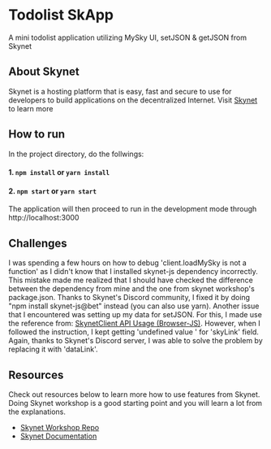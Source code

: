 # Todolist SkApp

A mini todolist application utilizing MySky UI, setJSON & getJSON from Skynet

## About Skynet

Skynet is a hosting platform that is easy, fast and secure to use for developers to build applications on the decentralized Internet. 
Visit [Skynet](https://siasky.net/) to learn more

## How to run

In the project directory, do the follwings:

#### 1. `npm install` or `yarn install`

#### 2. `npm start` or `yarn start`

The application will then proceed to run in the development mode through http://localhost:3000

## Challenges

I was spending a few hours on how to debug 'client.loadMySky is not a function' as I didn't know that I installed skynet-js dependency incorrectly. This mistake made me realized that I should have checked the difference between the dependency from mine and the one from skynet workshop's package.json. Thanks to Skynet's Discord community, I fixed it by doing "npm install skynet-js@bet" instead (you can also use yarn). Another issue that I encountered was setting up my data for setJSON. For this, I made use the reference from: [SkynetClient API Usage (Browser-JS)](https://siasky.net/AAAGR5D19nL6v9MXXjDBWqAxA68Ysu1Pahf4j-8LHCaK5A/#/). However, when I followed the instruction, I kept getting 'undefined value ' for 'skyLink' field. Again, thanks to Skynet's Discord server, I was able to solve the problem by replacing it with 'dataLink'.

## Resources

Check out resources below to learn more how to use features from Skynet. Doing Skynet workshop is a good starting point and you will learn a lot from the explanations.
- [Skynet Workshop Repo](https://github.com/SkynetLabs/skynet-workshop)
- [Skynet Documentation](https://siasky.net/docs/#introduction)

